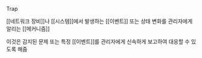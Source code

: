 Trap

[[네트워크 장비]]나 [[시스템]]에서 발생하는 [[이벤트]] 또는 상태 변화를 관리자에게 알리는 [[메커니즘]]

이것은 감지된 문제 또는 특정 [[이벤트]]를 관리자에게 신속하게 보고하여 대응할 수 있도록 해줌